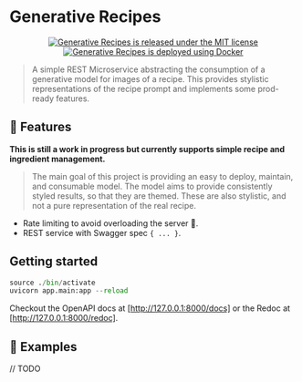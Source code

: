 # Generative Recipes

<p align="center">
    <a href="https://github.com/albert118/GenerativeRecipes/blob/master/LICENSE">
        <img src="https://img.shields.io/badge/License-MIT-yellow.svg" alt="Generative Recipes is released under the MIT license" />
    </a>
    <a href="https://github.com/albert118/GenerativeRecipes/blob/master/GenerativeRecipesMicroservice/Dockerfile">
        <img src="https://badges.aleen42.com/src/docker.svg" alt="Generative Recipes is deployed using Docker" />
    </a>
</p>

> A simple REST Microservice abstracting the consumption of a generative model for images of a recipe.
> This provides stylistic representations of the recipe prompt and implements some prod-ready features.

## 🤖 Features

**This is still a work in progress but currently supports simple recipe and ingredient management.**

> The main goal of this project is providing an easy to deploy, maintain, and consumable model.
> The model aims to provide consistently styled results, so that they are themed. These are also stylistic,
> and not a pure representation of the real recipe.

- Rate limiting to avoid overloading the server 🐇.
- REST service with Swagger spec `{ ... }`.

## Getting started

```py
source ./bin/activate
uvicorn app.main:app --reload
```

Checkout the OpenAPI docs at [http://127.0.0.1:8000/docs] or the Redoc at [http://127.0.0.1:8000/redoc].

## 👀 Examples

// TODO
